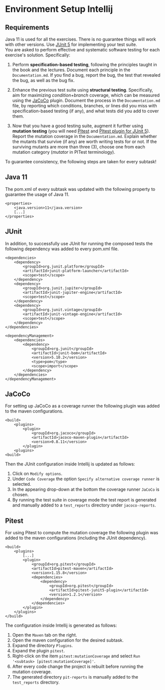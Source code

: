 # Environment Setup Intellij
## Requirements
Java 11 is used for all the exercises. There is no guarantee things will work with other versions. Use [JUnit 5](https://maven.apache.org/surefire/maven-surefire-plugin/examples/junit-platform.html) for implementing your test suite.\
You are asked to perform effective and systematic software testing for each exercise's solution. Specifically:
1. Perform **specification-based testing**, following the principles taught in the book and the lectures. Document each principle in the `Documentation.md`. If you find a bug, report the bug, the test that revealed the bug, as well as the bug fix.

2. Enhance the previous test suite using **structural testing**. Specifically, aim for maximizing *condition+branch* coverage, which can be measured using the [JaCoCo](https://www.eclemma.org/jacoco/trunk/doc/maven.html) plugin. Document the process in the `Documentation.md` file, by reporting which conditions, branches, or lines did you miss with specification-based testing (if any), and what tests did you add to cover them.

3. Now that you have a good testing suite, augment it further using **mutation testing** (you will need [PItest](https://pitest.org/quickstart/maven/) and [PItest plugin for JUnit 5](https://github.com/pitest/pitest-junit5-plugin)). Report the mutation coverage in the `Documentation.md`. Explain whether the mutants that survive (if any) are worth writing tests for or not. If the surviving mutants are more than three (3), choose one from each mutation category (*mutator* in PITest terminology).

To guarantee consistency, the following steps are taken for every subtask!

## Java 11
The pom.xml of every subtask was updated with the following property to guarantee the usage of Java 11.
```
<properties>
    <java.version>11</java.version>
    [...]
</properties>
```

## JUnit
In addition, to successfully use JUnit for running the composed tests the following dependency was added to every pom.xml file.
```
<dependencies>
    <dependency>
        <groupId>org.junit.platform</groupId>
        <artifactId>junit-platform-launcher</artifactId>
        <scope>test</scope>
    </dependency>
    <dependency>
        <groupId>org.junit.jupiter</groupId>
        <artifactId>junit-jupiter-engine</artifactId>
        <scope>test</scope>
    </dependency>
    <dependency>
        <groupId>org.junit.vintage</groupId>
        <artifactId>junit-vintage-engine</artifactId>
        <scope>test</scope>
    </dependency>
</dependencies>

<dependencyManagement>
    <dependencies>
        <dependency>
            <groupId>org.junit</groupId>
            <artifactId>junit-bom</artifactId>
            <version>5.10.2</version>
            <type>pom</type>
            <scope>import</scope>
        </dependency>
    </dependencies>
</dependencyManagement>
```

## JaCoCo
For setting up JaCoCo as a coverage runner the following plugin was added to the maven configurations.
```
<build>
    <plugins>
        <plugin>
            <groupId>org.jacoco</groupId>
            <artifactId>jacoco-maven-plugin</artifactId>
            <version>0.8.11</version>
        </plugin>
    <plugins>
<build>
```
Then the JUnit configuration inside Intellij is updated as follows:
1. Click on `Modify options`.
2. Under `Code Coverage` the option `Specify alternative coverage runner` is selected.
3. In the appearing drop-down at the bottom the coverage runner `JaCoCo` is chosen.
4. By running the test suite in coverage mode the test report is generated and manually added to a `test_reports` directory under `jacoco-reports`.

## Pitest
For using Pitest to compute the mutation coverage the following plugin was added to the maven configurations (including the JUnit dependency).
```
<build>
    <plugins>
        [...]
        <plugin>
            <groupId>org.pitest</groupId>
            <artifactId>pitest-maven</artifactId>
            <version>1.15.8</version>
            <dependencies>
                <dependency>
                    <groupId>org.pitest</groupId>
                    <artifactId>pitest-junit5-plugin</artifactId>
                    <version>1.2.1</version>
                </dependency>
            </dependencies>
        </plugin>
    </plugins>
</build>
```
The configuration inside Intellij is generated as follows:
1. Open the `Maven` tab on the right.
2. Open the maven configuration for the desired subtask.
3. Expand the directory `Plugins`.
4. Expand the plugin `pitest`.
5. Right-click on the item `pitest:mutationCoverage` and select `Run '<subtask> [pitest:mutationCoverage]'`.
6. After every code change the project is rebuilt before running the mutation coverage.
7. The generated directory `pit-reports` is manually added to the `test_reports` directory.